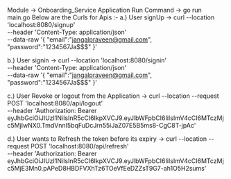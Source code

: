 Module -> Onboarding_Service
Application Run Command -> go run main.go
Below are the Curls for Apis :-
a.) User signUp -> curl --location 'localhost:8080/signup' \
--header 'Content-Type: application/json' \
--data-raw '{
    "email":"jangalpraveen@gmail.com",
    "password":"1234567Ja$$$"
}'

b.) User signin -> curl --location 'localhost:8080/signin' \
--header 'Content-Type: application/json' \
--data-raw '{
    "email":"jangalpraveen@gmail.com",
    "password":"1234567Ja$$$"
}'

c.) User Revoke or logout from the Application -> curl --location --request POST 'localhost:8080/api/logout' \
--header 'Authorization: Bearer eyJhbGciOiJIUzI1NiIsInR5cCI6IkpXVCJ9.eyJlbWFpbCI6IiIsImV4cCI6MTczMjc5MjIwNX0.TmdVnnI5bqFuDcJrn55iJaZ07E5B5ms8-CgC8T-jpAc'

d.) User wants to Refresh the token before its expiry -> curl --location --request POST 'localhost:8080/api/refresh' \
--header 'Authorization: Bearer eyJhbGciOiJIUzI1NiIsInR5cCI6IkpXVCJ9.eyJlbWFpbCI6IiIsImV4cCI6MTczMjc5MjE3Mn0.pAPeD8HBDFVXhTz6TOeVfEeDZZsT9G7-ah1O5H2sums'
